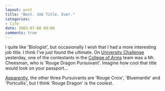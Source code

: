 ```yaml
---
layout: post
title: "Best. Job Title. Ever."
categories:
- life
date: 2003-07-08 00:00
comments: true
---
```


<p>I quite like 'Biologist', but occasionally I wish that I had a more interesting job title. I think I've just found the ultimate. On <a href="http://www.bbc.co.uk/pressoffice/pressreleases/stories/2003/03_march/26/challenge_professionals.shtml">University Challenge</a> yesterday, one of the contestants in the <a href="http://www.college-of-arms.gov.uk/">College of Arms</a> team was a Mr. Cheesman, who is 'Rouge Dragon Pursuivant'. Imagine how cool that title would look on your passport...</p>

<p><a href="http://12.1911encyclopedia.org/P/PU/PURSUIVANT.htm" title="1911 Edition Encyclopedia">Apparently</a>, the other three Pursuivants are 'Rouge Croix', 'Bluemantle' and 'Portcullis', but I think 'Rouge Dragon' is the coolest.</p>


